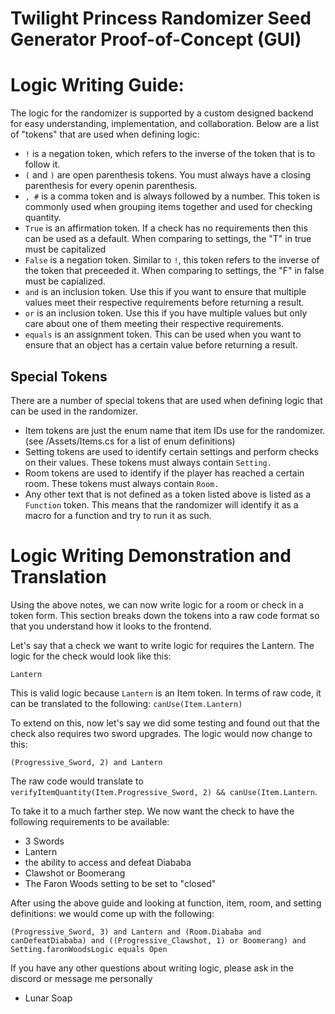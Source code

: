 # Twilight Princess Randomizer Seed Generator Proof-of-Concept (GUI)

# Logic Writing Guide:
The logic for the randomizer is supported by a custom designed backend for easy understanding, implementation, and collaboration. Below are a list of "tokens" that are used when defining logic:
* `!` is a negation token, which refers to the inverse of the token that is to follow it.
* `(` and `)` are open parenthesis tokens. You must always have a closing parenthesis for every openin parenthesis.
* `, #` is a comma token and is always followed by a number. This token is commonly used when grouping items together and used for checking quantity.
* `True` is an affirmation token. If a check has no requirements then this can be used as a default. When comparing to settings, the "T" in true must be capitalized
* `False` is a negation token. Similar to `!`, this token refers to the inverse of the token that preceeded it. When comparing to settings, the "F" in false must be capialized.
* `and` is an inclusion token. Use this if you want to ensure that multiple values meet their respective requirements before returning a result.
* `or` is an inclusion token. Use this  if you have multiple values but only care about one of them meeting their respective requirements.
* `equals` is an assignment token. This can be used when you want to ensure that an object has a certain value before returning a result.

## Special Tokens
There are a number of special tokens that are used when defining logic that can be used in the randomizer.
* Item tokens are just the enum name that item IDs use for the randomizer. (see /Assets/Items.cs for a list of enum definitions)
* Setting tokens are used to identify certain settings and perform checks on their values. These tokens must always contain `Setting.`
* Room tokens are used to identify if the player has reached a certain room. These tokens must always contain `Room.`
* Any other text that is not defined as a token listed above is listed as a `Function` token. This means that the randomizer will identify it as a macro for a function and try to run it as such.

# Logic Writing Demonstration and Translation
Using the above notes, we can now write logic for a room or check in a token form. This section breaks down the tokens into a raw code format so that you understand how it looks to the frontend.

Let's say that a check we want to write logic for requires the Lantern. The logic for the check would look like this: 
```
Lantern
```
This is valid logic because `Lantern` is an Item token. In terms of raw code, it can be translated to the following: `canUse(Item.Lantern)`

To extend on this, now let's say we did some testing and found out that the check also requires two sword upgrades. The logic would now change to this:
```
(Progressive_Sword, 2) and Lantern
```
The raw code would translate to `verifyItemQuantity(Item.Progressive_Sword, 2) && canUse(Item.Lantern`.

To take it to a much farther step. We now want the check to have the following requirements to be available:
* 3 Swords
* Lantern
* the ability to access and defeat Diababa
* Clawshot or Boomerang
* The Faron Woods setting to be set to "closed"

After using the above guide and looking at function, item, room, and setting definitions: we would come up with the following:
```
(Progressive_Sword, 3) and Lantern and (Room.Diababa and canDefeatDiababa) and ((Progressive_Clawshot, 1) or Boomerang) and Setting.faronWoodsLogic equals Open
```
If you have any other questions about writing logic, please ask in the discord or message me personally 
- Lunar Soap
